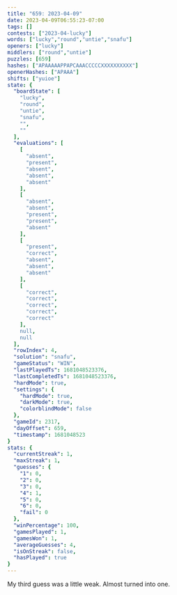 ```yaml
---
title: "659: 2023-04-09"
date: 2023-04-09T06:55:23-07:00
tags: []
contests: ["2023-04-lucky"]
words: ["lucky","round","untie","snafu"]
openers: ["lucky"]
middlers: ["round","untie"]
puzzles: [659]
hashes: ["APAAAAAPPAPCAAACCCCCXXXXXXXXXX"]
openerHashes: ["APAAA"]
shifts: ["yuioe"]
state: {
  "boardState": [
    "lucky",
    "round",
    "untie",
    "snafu",
    "",
    ""
  ],
  "evaluations": [
    [
      "absent",
      "present",
      "absent",
      "absent",
      "absent"
    ],
    [
      "absent",
      "absent",
      "present",
      "present",
      "absent"
    ],
    [
      "present",
      "correct",
      "absent",
      "absent",
      "absent"
    ],
    [
      "correct",
      "correct",
      "correct",
      "correct",
      "correct"
    ],
    null,
    null
  ],
  "rowIndex": 4,
  "solution": "snafu",
  "gameStatus": "WIN",
  "lastPlayedTs": 1681048523376,
  "lastCompletedTs": 1681048523376,
  "hardMode": true,
  "settings": {
    "hardMode": true,
    "darkMode": true,
    "colorblindMode": false
  },
  "gameId": 2317,
  "dayOffset": 659,
  "timestamp": 1681048523
}
stats: {
  "currentStreak": 1,
  "maxStreak": 1,
  "guesses": {
    "1": 0,
    "2": 0,
    "3": 0,
    "4": 1,
    "5": 0,
    "6": 0,
    "fail": 0
  },
  "winPercentage": 100,
  "gamesPlayed": 1,
  "gamesWon": 1,
  "averageGuesses": 4,
  "isOnStreak": false,
  "hasPlayed": true
}
---
```

<!-- more -->
My third guess was a little weak. Almost turned into one. 
